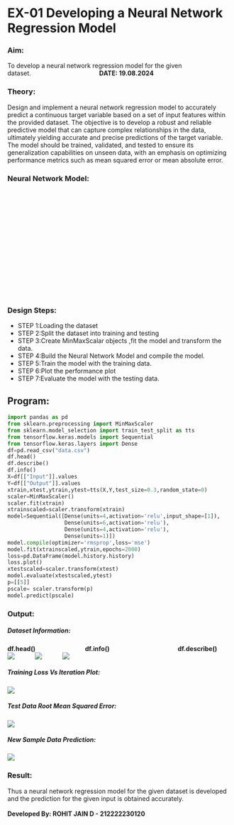# EX-01 Developing a Neural Network Regression Model
### Aim:
To develop a neural network regression model for the given dataset.&emsp;&emsp;&emsp;&emsp;&emsp;&emsp;&emsp;&emsp;&emsp;&emsp;&emsp;**DATE: 19.08.2024**

### Theory:
Design and implement a neural network regression model to accurately predict a continuous target variable based on a set of input features within the provided dataset. The objective is to develop a robust and reliable predictive model that can capture complex relationships in the data, ultimately yielding accurate and precise predictions of the target variable. The model should be trained, validated, and tested to ensure its generalization capabilities on unseen data, with an emphasis on optimizing performance metrics such as mean squared error or mean absolute error.

### Neural Network Model:
<br>
<br>
<br>
<br>
<br>
<br>
<br>
<br>
<br>
<br>
<br>
<br>
<br>
<br>


### Design Steps:

- STEP 1:Loading the dataset
- STEP 2:Split the dataset into training and testing
- STEP 3:Create MinMaxScalar objects ,fit the model and transform the data.
- STEP 4:Build the Neural Network Model and compile the model.
- STEP 5:Train the model with the training data.
- STEP 6:Plot the performance plot
- STEP 7:Evaluate the model with the testing data.

## Program:
```python
import pandas as pd
from sklearn.preprocessing import MinMaxScaler
from sklearn.model_selection import train_test_split as tts
from tensorflow.keras.models import Sequential
from tensorflow.keras.layers import Dense
df=pd.read_csv("data.csv")
df.head()
df.describe()
df.info()
X=df[["Input"]].values
Y=df[["Output"]].values
xtrain,xtest,ytrain,ytest=tts(X,Y,test_size=0.3,random_state=0)
scaler=MinMaxScaler()
scaler.fit(xtrain)
xtrainscaled=scaler.transform(xtrain)
model=Sequential([Dense(units=4,activation='relu',input_shape=[1]),
                  Dense(units=6,activation='relu'),
                  Dense(units=4,activation='relu'),
                  Dense(units=1)])
model.compile(optimizer='rmsprop',loss='mse')
model.fit(xtrainscaled,ytrain,epochs=2000)
loss=pd.DataFrame(model.history.history)
loss.plot()
xtestscaled=scaler.transform(xtest)
model.evaluate(xtestscaled,ytest)
p=[[5]]
pscale= scaler.transform(p)
model.predict(pscale)

```
### Output:

##### Dataset Information:
**df.head()**&emsp;&emsp;&emsp;&emsp;&emsp;&emsp;&emsp;&emsp;**df.info()**&emsp;&emsp;&emsp;&emsp;&emsp;&emsp;&emsp;&emsp;&emsp;&emsp;&emsp;**df.describe()**<br>
<img align=top src="https://github.com/user-attachments/assets/c9c19465-2db0-47f8-afb6-49633f892aa6">&emsp;&emsp;&emsp;
<img align=top  src="https://github.com/user-attachments/assets/c08ce734-2b92-42fb-adf5-0ea3b55e993b">&emsp;&emsp;&emsp;
<img align=top  src="https://github.com/user-attachments/assets/bde44ad2-8c90-462e-b899-1cd29ec15625">

##### Training Loss Vs Iteration Plot:
<img src="https://github.com/user-attachments/assets/67e285f9-96a0-4bee-b8ef-1c40e77f274f">

##### Test Data Root Mean Squared Error:
<img src="https://github.com/user-attachments/assets/1a3fd13b-241b-4920-946d-baf3e7680d8b">

##### New Sample Data Prediction:
<img src="https://github.com/user-attachments/assets/5ea5ea88-e70c-425d-933b-dc7b08cd5560">

### Result:
Thus a neural network regression model for the given dataset is developed and the prediction for the given input is obtained accurately.
<br>
<br>
**Developed By: ROHIT JAIN D - 212222230120**
